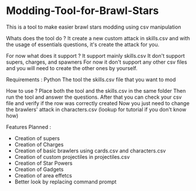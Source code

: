 # Modding-Tool-for-Brawl-Stars
This is a tool to make easier brawl stars modding using csv manipulation

Whats does the tool do ?
It create a new custom attack in skills.csv and with the usage of essentials questions, it's create the attack for you.

For now what does it support ?
It support mainly skills.csv
It don't support supers, charges, and spawners
For now it don't support any other csv files and you will need to create the other ones by yourself.

Requirements :
Python
The tool
the skills.csv file that you want to mod

How to use ?
Place both the tool and the skills.csv in the same folder
Then run the tool and answer the questions.
After that you can check your csv file and verify if the row was correctly created
Now you just need to change the brawlers' attack in characters.csv (lookup for tutorial if you don't know how)

Features Planned :
- Creation of supers
- Creation of Charges
- Creation of basic brawlers using cards.csv and characters.csv
- Creation of custom projectiles in projectiles.csv
- Creation of Star Powers
- Creation of Gadgets
- Creation of area effetcs
- Better look by replacing command prompt
